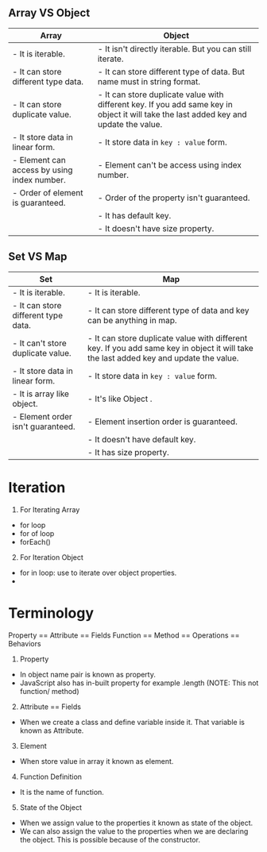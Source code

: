 ## Array VS Object

| Array                                       | Object                                                                                                                                 |
| ------------------------------------------- | -------------------------------------------------------------------------------------------------------------------------------------- |
| - It is iterable.                           | - It isn't directly iterable. But you can still iterate.                                                                               |
| - It can store different type data.         | - It can store different type of data. But name must in string format.                                                                 |
| - It can store duplicate value.             | - It can store duplicate value with different key. If you add same key in object it will take the last added key and update the value. |
| - It store data in linear form.             | - It store data in `key : value` form.                                                                                                 |
| - Element can access by using index number. | - Element can't be access using index number.                                                                                          |
| - Order of element is guaranteed.           | - Order of the property isn't guaranteed.                                                                                              |
|                                             | - It has default key.                                                                                                                  |
|                                             | - It doesn't have size property.                                                                                                       |

## Set VS Map

| Set                                 | Map                                                                                                                                    |
| ----------------------------------- | -------------------------------------------------------------------------------------------------------------------------------------- |
| - It is iterable.                   | - It is iterable.                                                                                                                      |
| - It can store different type data. | - It can store different type of data and key can be anything in map.                                                                  |
| - It can't store duplicate value.   | - It can store duplicate value with different key. If you add same key in object it will take the last added key and update the value. |
| - It store data in linear form.     | - It store data in `key : value` form.                                                                                                 |
| - It is array like object.          | - It's like Object .                                                                                                                   |
| - Element order isn't guaranteed.   | - Element insertion order is guaranteed.                                                                                               |
|                                     | - It doesn't have default key.                                                                                                         |
|                                     | - It has size property.                                                                                                                |

# Iteration

1. For Iterating Array

- for loop
- for of loop
- forEach()

2. For Iteration Object

- for in loop: use to iterate over object properties.
-

# Terminology

Property == Attribute == Fields
Function == Method == Operations == Behaviors

1. Property

- In object name pair is known as property.
- JavaScript also has in-built property for example .length (NOTE: This not function/ method)

2. Attribute == Fields

- When we create a class and define variable inside it. That variable is known as Attribute.

3. Element

- When store value in array it known as element.

4. Function Definition

- It is the name of function.

5. State of the Object

- When we assign value to the properties it known as state of the object.
- We can also assign the value to the properties when we are declaring the object. This is possible because of the constructor.
